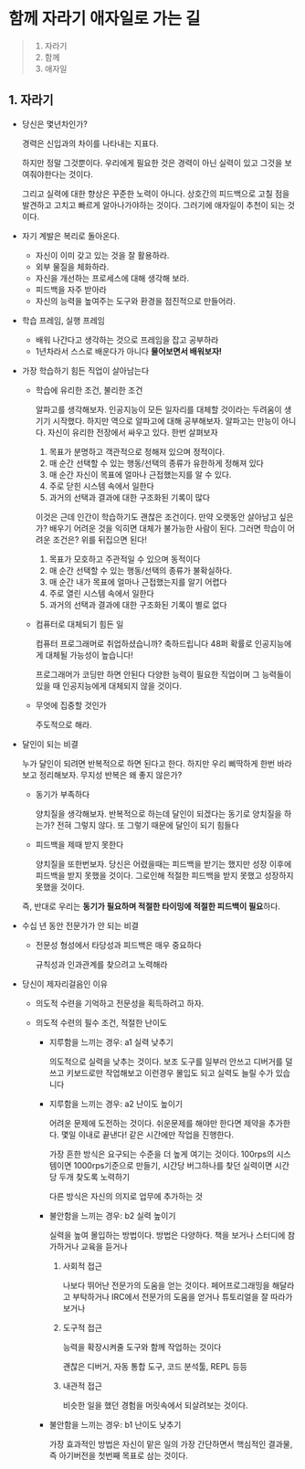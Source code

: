 # 함께 자라기 애자일로 가는 길

> 1. 자라기
> 2. 함께
> 3. 애자일

## 1. 자라기

- 당신은 몇년차인가?

  경력은 신입과의 차이를 나타내는 지표다.

  하지만 정말 그것뿐이다. 우리에게 필요한 것은 경력이 아닌 실력이 있고 그것을 보여줘야한다는 것이다.

  그리고 실력에 대한 향상은 꾸준한 노력이 아니다. 상호간의 피드백으로 고칠 점을 발견하고 고치고 빠르게 알아나가야하는 것이다. 그러기에 애자일이 추천이 되는 것이다.

- 자기 계발은 복리로 돌아온다.

  - 자신이 이미 갖고 있는 것을 잘 활용하라.
  - 외부 물질을 체화하라.
  - 자신을 개선하는 프로세스에 대해 생각해 보라.
  - 피드백을 자주 받아라
  - 자신의 능력을 높여주는 도구와 환경을 점진적으로 만들어라.

- 학습 프레임, 실행 프레임

  - 배워 나간다고 생각하는 것으로 프레임을 잡고 공부하라
  - 1년차라서 스스로 배운다가 아니다 **물어보면서 배워보자!**
  
- 가장 학습하기 힘든 직업이 살아남는다

  - 학습에 유리한 조건, 불리한 조건

    알파고를 생각해보자. 인공지능이 모든 일자리를 대체할 것이라는 두려움이 생기기 시작했다. 하지만 역으로 알파고에 대해 공부해보자. 알파고는 만능이 아니다. 자신이 유리한 전장에서 싸우고 있다. 한번 살펴보자

    1. 목표가 분명하고 객관적으로 정해져 있으며 정적이다.
    2. 매 순간 선택할 수 있는 행동/선택의 종류가 유한하게 정해져 있다
    3. 매 순간 자신이 목표에 얼마나 근접했는지를 알 수 있다.
    4. 주로 닫힌 시스템 속에서 일한다
    5. 과거의 선택과 결과에 대한 구조화된 기록이 많다

    이것은 근데 인간이 학습하기도 괜찮은 조건이다. 만약 오랫동안 살아남고 싶은가? 배우기 어려운 것을 익히면 대체가 불가능한 사람이 된다. 그러면 학습이 어려운 조건은? 위를 뒤집으면 된다!

    1. 목표가 모호하고 주관적일 수 있으며 동적이다
    2. 매 순간 선택할 수 있는 행동/선택의 종류가 불확실하다.
    3. 매 순간 내가 목표에 얼마나 근접했는지를 알기 어렵다
    4. 주로 열린 시스템 속에서 일한다
    5. 과거의 선택과 결과에 대한 구조화된 기록이 별로 없다

  - 컴퓨터로 대체되기 힘든 일

    컴퓨터 프로그래머로 취업하셨습니까? 축하드립니다 48퍼 확률로 인공지능에게 대체될 가능성이 높습니다!

    프로그래머가 코딩만 하면 안된다 다양한 능력이 필요한 직업이며 그 능력들이 있을 때 인공지능에게 대체되지 않을 것이다.

  - 무엇에 집중할 것인가

    주도적으로 해라.

- 달인이 되는 비결

  누가 달인이 되려면 반복적으로 하면 된다고 한다. 하지만 우리 삐딱하게 한번 바라보고 정리해보자. 무지성 반복은 왜 좋지 않은가?

  - 동기가 부족하다

    양치질을 생각해보자. 반복적으로 하는데 달인이 되겠다는 동기로 양치질을 하는가? 전혀 그렇지 않다. 또 그렇기 때문에 달인이 되기 힘들다

  - 피드백을 제때 받지 못한다

    양치질을 또한번보자. 당신은 어렸을때는 피드백을 받기는 했지만 성장 이후에 피드백을 받지 못했을 것이다. 그로인해 적절한 피드백을 받지 못했고 성장하지 못했을 것이다.

  즉, 반대로 우리는 **동기가 필요하며 적절한 타이밍에 적절한 피드백이 필요**하다.
  
- 수십 년 동안 전문가가 안 되는 비결

  - 전문성 형성에서 타당성과 피드백은 매우 중요하다

    규칙성과 인과관계를 찾으려고 노력해라

- 당신이 제자리걸음인 이유

  - 의도적 수련을 기억하고 전문성을 획득하려고 하자.

  - 의도적 수련의 필수 조건, 적절한 난이도

    - 지루함을 느끼는 경우: a1 실력 낮추기

      의도적으로 실력을 낮추는 것이다. 보조 도구를 일부러 안쓰고 디버거를 덜쓰고 키보드로만 작업해보고 이런경우 몰입도 되고 실력도 늘릴 수가 있습니다

    - 지루함을 느끼는 경우: a2 난이도 높이기

      어려운 문제에 도전하는 것이다. 쉬운문제를 해야만 한다면 제약을 추가한다. 몇일 이내로 끝낸다! 같은 시간에만 작업을 진행한다.

      가장 흔한 방식은 요구되는 수준을 더 높게 여기는 것이다. 100rps의 시스템이면 1000rps기준으로 만들기, 시간당 버그하나를 찾던 실력이면 시간당 두개 찾도록 노력하기

      다른 방식은 자신의 의지로 업무에 추가하는 것

    - 불안함을 느끼는 경우: b2 실력 높이기

      실력을 높여 몰입하는 방법이다. 방법은 다양하다. 책을 보거나 스터디에 참가하거나 교육을 듣거나

      1. 사회적 접근

         나보다 뛰어난 전문가의 도움을 얻는 것이다. 페어프로그래밍을 해달라고 부탁하거나 IRC에서 전문가의 도움을 얻거나 튜토리얼을 잘 따라가 보거나

      2. 도구적 접근

         능력을 확장시켜줄 도구와 함께 작업하는 것이다

         괜찮은 디버거, 자동 통합 도구, 코드 분석툴, REPL 등등

      3. 내관적 접근

         비슷한 일을 했던 경험을 머릿속에서 되살려보는 것이다.

    - 불안함을 느끼는 경우: b1 난이도 낮추기

      가장 효과적인 방법은 자신이 맡은 일의 가장 간단하면서 핵심적인 결과물, 즉 아기버전을 첫번째 목표로 삼는 것이다.
